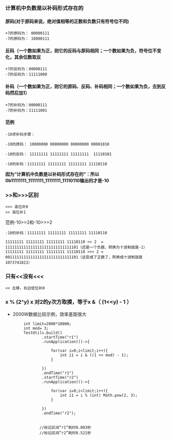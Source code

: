 ### 计算机中负数是以补码形式存在的

#### 原码(对于原码来说，绝对值相等的正数和负数只有符号位不同)
```
+7的原码为： 00000111
-7的原码为： 10000111
```
#### 反码（一个数如果为正，则它的反码与原码相同；一个数如果为负，符号位不变化，其余位数取反
```
+7的反码为：00000111
-7的反码为：11111000
```
#### 补码（一个数如果为正，则它的原码、反码、补码相同；一个数如果为负，去到反码然后加1）
```
+7的补码为：00000111
-7的补码为：11111001
```
#### 范例
```
-10求补码步骤：

-10的原码： 10000000 00000000 00000000 00001010

-10的反码： 11111111 11111111 11111111  11110101

-10的补码：11111111 11111111 11111111 11110110
```
**因为“计算机中负数是以补码形式存在的”：所以0b11111111_11111111_11111111_11110110输出的才是-10**

### >>和>>>区别
 ```
>>> 高位补0
>> 高位补1
```

范例-10>>2和-10>>>2
```
-10的补码：11111111 11111111 11111111 11110110

11111111 11111111 11111111 11110110 >> 2  = 11111111111111111111111111111101（还是一个负数，转换为十进制就是-1）
11111111 11111111 11111111 11110110 >>> 2 = 00111111111111111111111111111101（这变成了正数了，转换成十进制就是1073741821）
```

### 只有<<没有<<<
```
<< 左移，右边低位补0
```

### x  % (2^y)   x 对2的y次方取摸，等于x &（ (1<<y) - 1 ）

* 2000W数据比较示例，效率差距很大
```
        int limit=2000*10000;
        int mod= 3;
        TestUtils.build()
                .startTime("r1")
                .runApplication(()->{
                
                    for(var i=0;i<limit;i++){
                        int i1 = i & ((1 << mod) - 1);
                    }
                    
                })
                .endTime("r1")
                .startTime("r2")
                .runApplication(()->{
                
                    for(var i=0;i<limit;i++){
                        int i1 = i % (int) Math.pow(2, 3);
                    }
                    
                })
                .endTime("r2");
                
                
               //标记区间“r1”耗时0.003秒
               //标记区间“r2”耗时0.521秒

```

